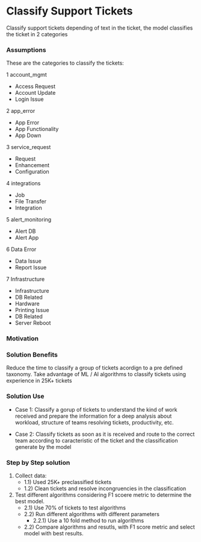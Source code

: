 # Classify Support Tickets 
Classify support tickets depending of text in the ticket, the model classifies the ticket in 2 categories

### Assumptions
These are the categories to classify the tickets:

1 account_mgmt
  - Access Request
  - Account Update
  - Login Issue
  
2 app_error
  - App Error
  - App Functionality
  - App Down
  
3 service_request
  - Request
  - Enhancement
  - Configuration
  
4 integrations
  - Job
  - File Transfer
  - Integration
  
5 alert_monitoring
  - Alert DB
  - Alert App 
  
6 Data Error
  - Data Issue
  - Report Issue
  
7 Infrastructure
  - Infrastructure
  - DB Related
  - Hardware
  - Printing Issue
  - DB Related
  - Server Reboot

### Motivation
### Solution Benefits
Reduce the time to classify a group of tickets acordign to a pre defined taxonomy.
Take advantage of ML / AI algorithms to classify tickets using experience in 25K+ tickets
### Solution Use
- Case 1:
  Classify a gorup of tickets to understand the kind of work received and prepare the information for a deep analysis about workload, structure of teams resolving tickets, productivity, etc.
  
- Case 2:
  Classify tickets as soon as it is received and route to the correct team according to caracteristic of the ticket and the classification generate by the model
### Step by Step solution
1) Collect data:
    - 1.1) Used 25K+ preclassified tickets
    - 1.2) Clean tickets and resolve incongruencies in the classification
2) Test different algorithms considering F1 scoere metric to determine the best model.
    - 2.1) Use 70% of tickets to test algorithms
    - 2.2) Run different algorithms with different parameters
         - 2.2.1) Use a 10 fold method to run algorithms
    - 2.2) Compare algorithms and resutls, with F1 score metric and select model with best results.
    

